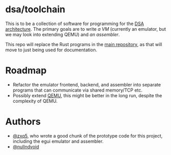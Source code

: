 # dsa/toolchain

This is to be a collection of software for programming for the [DSA architecture](https://github.com/nullndvoid/custom_isa_design).
The primary goals are to write _a VM_ (currently an emulator, but we may look into extending QEMU) and _an assembler_.

This repo will replace the Rust programs in the [main repository](https://github.com/nullndvoid/custom_isa_design), as that will move to just being used for documentation.

# Roadmap

- Refactor the emulator frontend, backend, and assembler into separate programs that can communicate via shared memory/TCP etc.
- Possibly extend [QEMU](https://www.qemu.org/), this might be better in the long run, despite the complexity of QEMU.

# Authors

- [@zxq5](https://github.com/zxq5-dev), who wrote a good chunk of the prototype code for this project, including the egui emulator and assembler.
- [@nullndvoid](https://github.com/nullndvoid)
